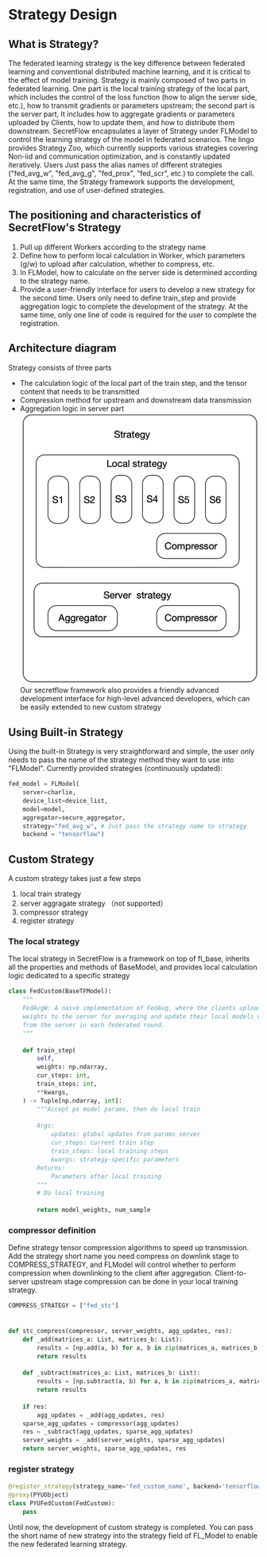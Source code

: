 # Strategy Design
## What is Strategy?
The federated learning strategy is the key difference between federated learning and conventional distributed machine learning, and it is critical to the effect of model training. Strategy is mainly composed of two parts in federated learning. One part is the local training strategy of the local part, which includes the control of the loss function (how to align the server side, etc.), how to transmit gradients or parameters upstream; the second part is the server part, It includes how to aggregate gradients or parameters uploaded by Clients, how to update them, and how to distribute them downstream.
SecretFlow encapsulates a layer of Strategy under FLModel to control the learning strategy of the model in federated scenarios. The lingo provides Strategy Zoo, which currently supports various strategies covering Non-iid and communication optimization, and is constantly updated iteratively. Users Just pass the alias names of different strategies ("fed_avg_w", "fed_avg_g", "fed_prox", "fed_scr", etc.) to complete the call. At the same time, the Strategy framework supports the development, registration, and use of user-defined strategies.

## The positioning and characteristics of SecretFlow's Strategy
1. Pull up different Workers according to the strategy name
2. Define how to perform local calculation in Worker, which parameters (g/w) to upload after calculation, whether to compress, etc.
3. In FLModel, how to calculate on the server side is determined according to the strategy name.
4. Provide a user-friendly interface for users to develop a new strategy for the second time. Users only need to define train_step and provide aggregation logic to complete the development of the strategy. At the same time, only one line of code is required for the user to complete the registration.

## Architecture diagram
Strategy consists of three parts
+ The calculation logic of the local part of the train step, and the tensor content that needs to be transmitted
+ Compression method for upstream and downstream data transmission
+ Aggregation logic in server part
![arch](resources/strategy_arc.jpg)
Our secretflow framework also provides a friendly advanced development interface for high-level advanced developers, which can be easily extended to new custom strategy
## Using Built-in Strategy
Using the built-in Strategy is very straightforward and simple, the user only needs to pass the name of the strategy method they want to use into "FLModel".
Currently provided strategies (continuously updated):

```python
fed_model = FLModel(
    server=charlie,
    device_list=device_list,
    model=model,
    aggregator=secure_aggregator,
    strategy="fed_avg_w", # Just pass the strategy name to strategy
    backend = "tensorflow")
```

## Custom Strategy
A custom strategy takes just a few steps
1. local train strategy
2. server aggragate strategy （not supported）
3. compressor strategy
4. register strategy
### The local strategy 
The local strategy in SecretFlow is a framework on top of fl_base, inherits all the properties and methods of BaseModel, and provides local calculation logic dedicated to a specific strategy

```python
class FedCustom(BaseTFModel):
    """
    FedAvgW: A naive implementation of FedAvg, where the clients upload their trained model
    weights to the server for averaging and update their local models via the aggregated weights
    from the server in each federated round.
    """

    def train_step(
        self,
        weights: np.ndarray,
        cur_steps: int,
        train_steps: int,
        **kwargs,
    ) -> Tuple[np.ndarray, int]:
        """Accept ps model params, then do local train

        Args:
            updates: global updates from params server
            cur_steps: current train step
            train_steps: local training steps
            kwargs: strategy-specific parameters
        Returns:
            Parameters after local training
        """
    	# Do local training

        return model_weights, num_sample
```

### compressor definition
Define strategy tensor compression algorithms to speed up transmission.
Add the strategy short name you need compress on downlink stage to COMPRESS_STRATEGY, and FLModel will control whether to perform compression when downlinking to the client after aggregation.
Client-to-server upstream stage compression can be done in your local training strategy.
```python
COMPRESS_STRATEGY = ["fed_stc"]


def stc_compress(compressor, server_weights, agg_updates, res):
    def _add(matrices_a: List, matrices_b: List):
        results = [np.add(a, b) for a, b in zip(matrices_a, matrices_b)]
        return results

    def _subtract(matrices_a: List, matrices_b: List):
        results = [np.subtract(a, b) for a, b in zip(matrices_a, matrices_b)]
        return results

    if res:
        agg_updates = _add(agg_updates, res)
    sparse_agg_updates = compressor(agg_updates)
    res = _subtract(agg_updates, sparse_agg_updates)
    server_weights = _add(server_weights, sparse_agg_updates)
    return server_weights, sparse_agg_updates, res
```

### register strategy

```python
@register_strategy(strategy_name='fed_custom_name', backend='tensorflow')
@proxy(PYUObject)
class PYUFedCustom(FedCustom):
    pass

```

Until now, the development of custom strategy is completed. You can pass the short name of new strategy into the strategy field of FL_Model to enable the new federated learning strategy.